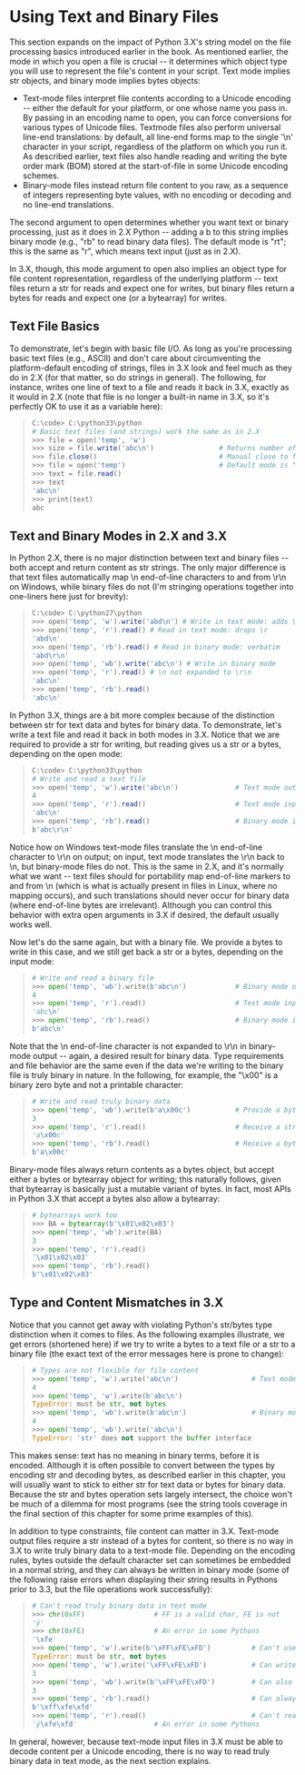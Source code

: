 # Using Text and Binary Files
This section expands on the impact of Python 3.X's string model on the file processing basics introduced earlier in the book. As mentioned earlier, the mode in which you open a file is crucial -- it determines which object type you will use to represent the file's content in your script. Text mode implies str objects, and binary mode implies bytes objects:
- Text-mode files interpret file contents according to a Unicode encoding -- either the default for your platform, or one whose name you pass in. By passing in an encoding name to open, you can force conversions for various types of Unicode files. Textmode files also perform universal line-end translations: by default, all line-end forms map to the single '\n' character in your script, regardless of the platform on which you run it. As described earlier, text files also handle reading and writing the byte order mark (BOM) stored at the start-of-file in some Unicode encoding schemes.
- Binary-mode files instead return file content to you raw, as a sequence of integers representing byte values, with no encoding or decoding and no line-end translations.

The second argument to open determines whether you want text or binary processing, just as it does in 2.X Python -- adding a b to this string implies binary mode (e.g., "rb" to read binary data files). The default mode is "rt"; this is the same as "r", which means text input (just as in 2.X).

In 3.X, though, this mode argument to open also implies an object type for file content representation, regardless of the underlying platform -- text files return a str for reads and expect one for writes, but binary files return a bytes for reads and expect one (or a bytearray) for writes.

## Text File Basics
To demonstrate, let's begin with basic file I/O. As long as you're processing basic text files (e.g., ASCII) and don't care about circumventing the platform-default encoding of strings, files in 3.X look and feel much as they do in 2.X (for that matter, so do strings in general). The following, for instance, writes one line of text to a file and reads it back in 3.X, exactly as it would in 2.X (note that file is no longer a built-in name in 3.X, so it's perfectly OK to use it as a variable here):
> ```powershell
> C:\code> C:\python33\python
> # Basic text files (and strings) work the same as in 2.X
> >>> file = open('temp', 'w')
> >>> size = file.write('abc\n') 				# Returns number of characters written
> >>> file.close() 								# Manual close to flush output buffer
> >>> file = open('temp') 						# Default mode is "r" (== "rt"): text input
> >>> text = file.read()
> >>> text
> 'abc\n'
> >>> print(text)
> abc
> ```

## Text and Binary Modes in 2.X and 3.X
In Python 2.X, there is no major distinction between text and binary files -- both accept and return content as str strings. The only major difference is that text files automatically map \n end-of-line characters to and from \r\n on Windows, while binary files do not (I'm stringing operations together into one-liners here just for brevity):
> ```powershell
> C:\code> C:\python27\python
> >>> open('temp', 'w').write('abd\n') # Write in text mode: adds \r
> >>> open('temp', 'r').read() # Read in text mode: drops \r
> 'abd\n'
> >>> open('temp', 'rb').read() # Read in binary mode: verbatim
> 'abd\r\n'
> >>> open('temp', 'wb').write('abc\n') # Write in binary mode
> >>> open('temp', 'r').read() # \n not expanded to \r\n
> 'abc\n'
> >>> open('temp', 'rb').read()
> 'abc\n'
> ```

In Python 3.X, things are a bit more complex because of the distinction between str for text data and bytes for binary data. To demonstrate, let's write a text file and read it back in both modes in 3.X. Notice that we are required to provide a str for writing, but reading gives us a str or a bytes, depending on the open mode:
> ```powershell
> C:\code> C:\python33\python
> # Write and read a text file
> >>> open('temp', 'w').write('abc\n') 				# Text mode output, provide a str
> 4
> >>> open('temp', 'r').read() 						# Text mode input, returns a str
> 'abc\n'
> >>> open('temp', 'rb').read() 					# Binary mode input, returns a bytes
> b'abc\r\n'
> ```

Notice how on Windows text-mode files translate the \n end-of-line character to \r\n on output; on input, text mode translates the \r\n back to \n, but binary-mode files do not. This is the same in 2.X, and it's normally what we want -- text files should for portability map end-of-line markers to and from \n (which is what is actually present in files in Linux, where no mapping occurs), and such translations should never occur for binary data (where end-of-line bytes are irrelevant). Although you can control this behavior with extra open arguments in 3.X if desired, the default usually works well.

Now let's do the same again, but with a binary file. We provide a bytes to write in this case, and we still get back a str or a bytes, depending on the input mode:
> ```python
> # Write and read a binary file
> >>> open('temp', 'wb').write(b'abc\n') 			# Binary mode output, provide a bytes
> 4
> >>> open('temp', 'r').read() 						# Text mode input, returns a str
> 'abc\n'
> >>> open('temp', 'rb').read() 					# Binary mode input, returns a bytes
> b'abc\n'
> ```

Note that the \n end-of-line character is not expanded to \r\n in binary-mode output -- again, a desired result for binary data. Type requirements and file behavior are the same even if the data we're writing to the binary file is truly binary in nature. In the following, for example, the "\x00" is a binary zero byte and not a printable character:
> ```python
> # Write and read truly binary data
> >>> open('temp', 'wb').write(b'a\x00c') 			# Provide a bytes
> 3
> >>> open('temp', 'r').read() 						# Receive a str
> 'a\x00c'
> >>> open('temp', 'rb').read() 					# Receive a bytes
> b'a\x00c'
> ```

Binary-mode files always return contents as a bytes object, but accept either a bytes or bytearray object for writing; this naturally follows, given that bytearray is basically just a mutable variant of bytes. In fact, most APIs in Python 3.X that accept a bytes also allow a bytearray:
> ```python
> # bytearrays work too
> >>> BA = bytearray(b'\x01\x02\x03')
> >>> open('temp', 'wb').write(BA)
> 3
> >>> open('temp', 'r').read()
> '\x01\x02\x03'
> >>> open('temp', 'rb').read()
> b'\x01\x02\x03'
> ```

## Type and Content Mismatches in 3.X
Notice that you cannot get away with violating Python's str/bytes type distinction when it comes to files. As the following examples illustrate, we get errors (shortened here) if we try to write a bytes to a text file or a str to a binary file (the exact text of the error messages here is prone to change):
> ```python
> # Types are not flexible for file content
> >>> open('temp', 'w').write('abc\n') 					# Text mode makes and requires str
> 4
> >>> open('temp', 'w').write(b'abc\n')
> TypeError: must be str, not bytes
> >>> open('temp', 'wb').write(b'abc\n') 				# Binary mode makes and requires bytes
> 4
> >>> open('temp', 'wb').write('abc\n')
> TypeError: 'str' does not support the buffer interface
> ```

This makes sense: text has no meaning in binary terms, before it is encoded. Although it is often possible to convert between the types by encoding str and decoding bytes, as described earlier in this chapter, you will usually want to stick to either str for text data or bytes for binary data. Because the str and bytes operation sets largely intersect, the choice won't be much of a dilemma for most programs (see the string tools coverage in the final section of this chapter for some prime examples of this).

In addition to type constraints, file content can matter in 3.X. Text-mode output files require a str instead of a bytes for content, so there is no way in 3.X to write truly binary data to a text-mode file. Depending on the encoding rules, bytes outside the default character set can sometimes be embedded in a normal string, and they can always be written in binary mode (some of the following raise errors when displaying their string results in Pythons prior to 3.3, but the file operations work successfully):
> ```python
> # Can't read truly binary data in text mode
> >>> chr(0xFF) 				# FF is a valid char, FE is not
> 'ÿ'
> >>> chr(0xFE) 				# An error in some Pythons
> '\xfe'
> >>> open('temp', 'w').write(b'\xFF\xFE\xFD') 			# Can't use arbitrary bytes!
> TypeError: must be str, not bytes
> >>> open('temp', 'w').write('\xFF\xFE\xFD') 			# Can write if embeddable in str
> 3
> >>> open('temp', 'wb').write(b'\xFF\xFE\xFD') 		# Can also write in binary mode
> 3
> >>> open('temp', 'rb').read() 						# Can always read as binary bytes
> b'\xff\xfe\xfd'
> >>> open('temp', 'r').read() 							# Can't read text unless decodable!
> 'ÿ\xfe\xfd' 					# An error in some Pythons
> ```

In general, however, because text-mode input files in 3.X must be able to decode content per a Unicode encoding, there is no way to read truly binary data in text mode, as the next section explains.


